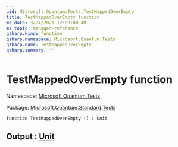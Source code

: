 ```yaml
---
uid: Microsoft.Quantum.Tests.TestMappedOverEmpty
title: TestMappedOverEmpty function
ms.date: 3/24/2021 12:00:00 AM
ms.topic: managed-reference
qsharp.kind: function
qsharp.namespace: Microsoft.Quantum.Tests
qsharp.name: TestMappedOverEmpty
qsharp.summary: ''
---
```


# TestMappedOverEmpty function

Namespace: [Microsoft.Quantum.Tests](xref:Microsoft.Quantum.Tests)

Package: [Microsoft.Quantum.Standard.Tests](https://nuget.org/packages/Microsoft.Quantum.Standard.Tests)




```qsharp
function TestMappedOverEmpty () : Unit
```


## Output : [Unit](xref:microsoft.quantum.lang-ref.unit)

